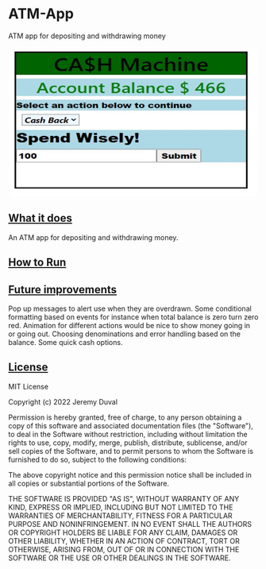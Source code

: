 # ATM-App
ATM app for depositing and withdrawing money


<p align="center">
  <img width="500" height="300" src="atm-app.jpg"
</p>

## <ins>What it does

An ATM app for depositing and withdrawing money.

## <ins>How to Run



## <ins>Future improvements

Pop up messages to alert use when they are overdrawn.  Some conditional formatting based on events for instance when total balance is zero turn zero red.  Animation for different actions would be nice to show money going in or going out.  Choosing denominations and error handling based on the balance.  Some quick cash options.

## <ins>License

MIT License

Copyright (c) 2022 Jeremy Duval

Permission is hereby granted, free of charge, to any person obtaining a copy
of this software and associated documentation files (the "Software"), to deal
in the Software without restriction, including without limitation the rights
to use, copy, modify, merge, publish, distribute, sublicense, and/or sell
copies of the Software, and to permit persons to whom the Software is
furnished to do so, subject to the following conditions:

The above copyright notice and this permission notice shall be included in all
copies or substantial portions of the Software.

THE SOFTWARE IS PROVIDED "AS IS", WITHOUT WARRANTY OF ANY KIND, EXPRESS OR
IMPLIED, INCLUDING BUT NOT LIMITED TO THE WARRANTIES OF MERCHANTABILITY,
FITNESS FOR A PARTICULAR PURPOSE AND NONINFRINGEMENT. IN NO EVENT SHALL THE
AUTHORS OR COPYRIGHT HOLDERS BE LIABLE FOR ANY CLAIM, DAMAGES OR OTHER
LIABILITY, WHETHER IN AN ACTION OF CONTRACT, TORT OR OTHERWISE, ARISING FROM,
OUT OF OR IN CONNECTION WITH THE SOFTWARE OR THE USE OR OTHER DEALINGS IN THE
SOFTWARE.
